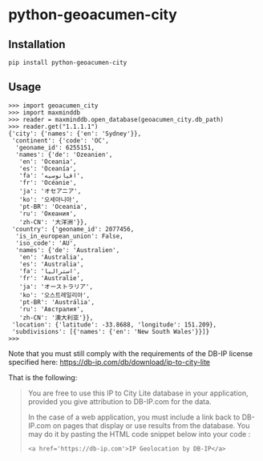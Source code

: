 # python-geoacumen-city

## Installation

```
pip install python-geoacumen-city
```

## Usage

```
>>> import geoacumen_city
>>> import maxminddb
>>> reader = maxminddb.open_database(geoacumen_city.db_path)
>>> reader.get("1.1.1.1")
{'city': {'names': {'en': 'Sydney'}},
 'continent': {'code': 'OC',
  'geoname_id': 6255151,
  'names': {'de': 'Ozeanien',
   'en': 'Oceania',
   'es': 'Oceanía',
   'fa': 'اقیانوسیه',
   'fr': 'Océanie',
   'ja': 'オセアニア',
   'ko': '오세아니아',
   'pt-BR': 'Oceania',
   'ru': 'Океания',
   'zh-CN': '大洋洲'}},
 'country': {'geoname_id': 2077456,
  'is_in_european_union': False,
  'iso_code': 'AU',
  'names': {'de': 'Australien',
   'en': 'Australia',
   'es': 'Australia',
   'fa': 'استرالیا',
   'fr': 'Australie',
   'ja': 'オーストラリア',
   'ko': '오스트레일리아',
   'pt-BR': 'Austrália',
   'ru': 'Австралия',
   'zh-CN': '澳大利亚'}},
 'location': {'latitude': -33.8688, 'longitude': 151.209},
 'subdivisions': [{'names': {'en': 'New South Wales'}}]}
>>>
```

Note that you must still comply with the requirements of the DB-IP license specified here: https://db-ip.com/db/download/ip-to-city-lite

That is the following:

> You are free to use this IP to City Lite database in your application, provided you give attribution to DB-IP.com for the data.
>
> In the case of a web application, you must include a link back to DB-IP.com on pages that display or use results from the database. You may do it by pasting the HTML code snippet below into your code :
>
> `<a href='https://db-ip.com'>IP Geolocation by DB-IP</a>`